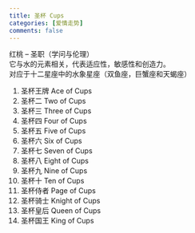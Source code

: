 ```yaml
---
title: 圣杯 Cups
categories: [爱情走势]
comments: false
---
```

红桃 – 圣职（学问与伦理）\
它与水的元素相关，代表适应性，敏感性和创造力。\
对应于十二星座中的水象星座（双鱼座，巨蟹座和天蝎座）

1. 圣杯王牌 Ace of Cups	
2. 圣杯二 Two of Cups	
3. 圣杯三 Three of Cups	
4. 圣杯四 Four of Cups	
5. 圣杯五 Five of Cups	
6. 圣杯六 Six of Cups	
7. 圣杯七 Seven of Cups	
8. 圣杯八 Eight of Cups	
9. 圣杯九 Nine of Cups	
10. 圣杯十 Ten of Cups	
11. 圣杯侍者 Page of Cups	
12. 圣杯骑士 Knight of Cups	
13. 圣杯皇后 Queen of Cups	
14. 圣杯国王 King of Cups